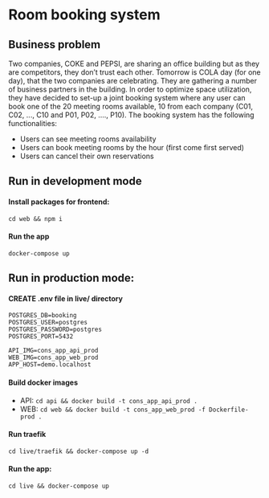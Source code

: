 # Room booking system

## Business problem
Two companies, COKE and PEPSI, are sharing an office building but as they are competitors, they don’t trust each other. Tomorrow is COLA day (for one day), that the two companies are celebrating. They are gathering a number of business partners in the building. In order to optimize space utilization, they have decided to set-up a joint booking system where any user can book one of the 20 meeting rooms available, 10 from each company (C01, C02, ..., C10 and P01, P02, ...., P10).
The booking system has the following functionalities:
- Users can see meeting rooms availability
- Users can book meeting rooms by the hour (first come first served)
- Users can cancel their own reservations

## Run in development mode

#### Install packages for frontend:

`cd web && npm i`

#### Run the app

`docker-compose up`

## Run in production mode:

#### CREATE .env file in live/ directory

```
POSTGRES_DB=booking
POSTGRES_USER=postgres
POSTGRES_PASSWORD=postgres
POSTGRES_PORT=5432

API_IMG=cons_app_api_prod
WEB_IMG=cons_app_web_prod
APP_HOST=demo.localhost
```

#### Build docker images

- API: `cd api && docker build -t cons_app_api_prod .`
- WEB: `cd web && docker build -t cons_app_web_prod -f Dockerfile-prod .`

#### Run traefik

`cd live/traefik && docker-compose up -d`

#### Run the app:

`cd live && docker-compose up`


